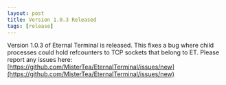```yaml
---
layout: post
title: Version 1.0.3 Released
tags: [release]
---
```


Version 1.0.3 of Eternal Terminal is released.  This fixes a bug where child processes could hold refcounters to TCP sockets that belong to ET.  Please report any issues here: [https://github.com/MisterTea/EternalTerminal/issues/new](https://github.com/MisterTea/EternalTerminal/issues/new)
